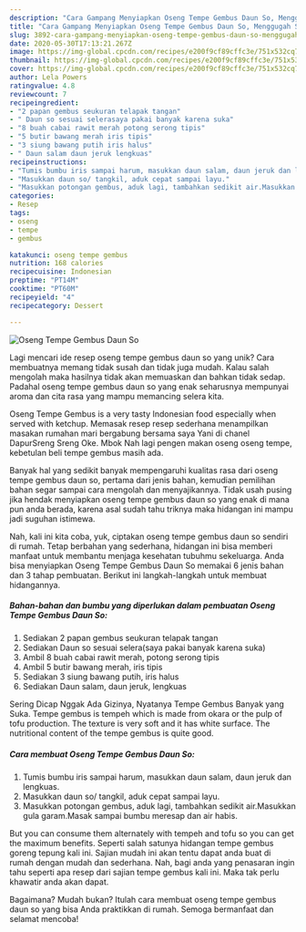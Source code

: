 ```yaml
---
description: "Cara Gampang Menyiapkan Oseng Tempe Gembus Daun So, Menggugah Selera"
title: "Cara Gampang Menyiapkan Oseng Tempe Gembus Daun So, Menggugah Selera"
slug: 3892-cara-gampang-menyiapkan-oseng-tempe-gembus-daun-so-menggugah-selera
date: 2020-05-30T17:13:21.267Z
image: https://img-global.cpcdn.com/recipes/e200f9cf89cffc3e/751x532cq70/oseng-tempe-gembus-daun-so-foto-resep-utama.jpg
thumbnail: https://img-global.cpcdn.com/recipes/e200f9cf89cffc3e/751x532cq70/oseng-tempe-gembus-daun-so-foto-resep-utama.jpg
cover: https://img-global.cpcdn.com/recipes/e200f9cf89cffc3e/751x532cq70/oseng-tempe-gembus-daun-so-foto-resep-utama.jpg
author: Lela Powers
ratingvalue: 4.8
reviewcount: 7
recipeingredient:
- "2 papan gembus seukuran telapak tangan"
- " Daun so sesuai selerasaya pakai banyak karena suka"
- "8 buah cabai rawit merah potong serong tipis"
- "5 butir bawang merah iris tipis"
- "3 siung bawang putih iris halus"
- " Daun salam daun jeruk lengkuas"
recipeinstructions:
- "Tumis bumbu iris sampai harum, masukkan daun salam, daun jeruk dan lengkuas."
- "Masukkan daun so/ tangkil, aduk cepat sampai layu."
- "Masukkan potongan gembus, aduk lagi, tambahkan sedikit air.Masukkan gula garam.Masak sampai bumbu meresap dan air habis."
categories:
- Resep
tags:
- oseng
- tempe
- gembus

katakunci: oseng tempe gembus 
nutrition: 168 calories
recipecuisine: Indonesian
preptime: "PT14M"
cooktime: "PT60M"
recipeyield: "4"
recipecategory: Dessert

---
```



![Oseng Tempe Gembus Daun So](https://img-global.cpcdn.com/recipes/e200f9cf89cffc3e/751x532cq70/oseng-tempe-gembus-daun-so-foto-resep-utama.jpg)

Lagi mencari ide resep oseng tempe gembus daun so yang unik? Cara membuatnya memang tidak susah dan tidak juga mudah. Kalau salah mengolah maka hasilnya tidak akan memuaskan dan bahkan tidak sedap. Padahal oseng tempe gembus daun so yang enak seharusnya mempunyai aroma dan cita rasa yang mampu memancing selera kita.

Oseng Tempe Gembus is a very tasty Indonesian food especially when served with ketchup. Memasak resep resep sederhana menampilkan masakan rumahan mari bergabung bersama saya Yani di chanel DapurSreng Sreng Oke. Mbok Nah lagi pengen makan oseng oseng tempe, kebetulan beli tempe gembus masih ada.

Banyak hal yang sedikit banyak mempengaruhi kualitas rasa dari oseng tempe gembus daun so, pertama dari jenis bahan, kemudian pemilihan bahan segar sampai cara mengolah dan menyajikannya. Tidak usah pusing jika hendak menyiapkan oseng tempe gembus daun so yang enak di mana pun anda berada, karena asal sudah tahu triknya maka hidangan ini mampu jadi suguhan istimewa.


Nah, kali ini kita coba, yuk, ciptakan oseng tempe gembus daun so sendiri di rumah. Tetap berbahan yang sederhana, hidangan ini bisa memberi manfaat untuk membantu menjaga kesehatan tubuhmu sekeluarga. Anda bisa menyiapkan Oseng Tempe Gembus Daun So memakai 6 jenis bahan dan 3 tahap pembuatan. Berikut ini langkah-langkah untuk membuat hidangannya.

<!--inarticleads1-->

##### Bahan-bahan dan bumbu yang diperlukan dalam pembuatan Oseng Tempe Gembus Daun So:

1. Sediakan 2 papan gembus seukuran telapak tangan
1. Sediakan  Daun so sesuai selera(saya pakai banyak karena suka)
1. Ambil 8 buah cabai rawit merah, potong serong tipis
1. Ambil 5 butir bawang merah, iris tipis
1. Sediakan 3 siung bawang putih, iris halus
1. Sediakan  Daun salam, daun jeruk, lengkuas


Sering Dicap Nggak Ada Gizinya, Nyatanya Tempe Gembus Banyak yang Suka. Tempe gembus is tempeh which is made from okara or the pulp of tofu production. The texture is very soft and it has white surface. The nutritional content of the tempe gembus is quite good. 

<!--inarticleads2-->

##### Cara membuat Oseng Tempe Gembus Daun So:

1. Tumis bumbu iris sampai harum, masukkan daun salam, daun jeruk dan lengkuas.
1. Masukkan daun so/ tangkil, aduk cepat sampai layu.
1. Masukkan potongan gembus, aduk lagi, tambahkan sedikit air.Masukkan gula garam.Masak sampai bumbu meresap dan air habis.


But you can consume them alternately with tempeh and tofu so you can get the maximum benefits. Seperti salah satunya hidangan tempe gembus goreng tepung kali ini. Sajian mudah ini akan tentu dapat anda buat di rumah dengan mudah dan sederhana. Nah, bagi anda yang penasaran ingin tahu seperti apa resep dari sajian tempe gembus kali ini. Maka tak perlu khawatir anda akan dapat. 

Bagaimana? Mudah bukan? Itulah cara membuat oseng tempe gembus daun so yang bisa Anda praktikkan di rumah. Semoga bermanfaat dan selamat mencoba!
